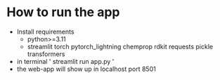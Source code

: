# How to run the app

  - Install requirements
    - python>=3.11
    - streamlit torch pytorch_lightning chemprop rdkit requests pickle transformers
  - in terminal ' streamlit run app.py '
  - the web-app will show up in localhost port 8501
    
